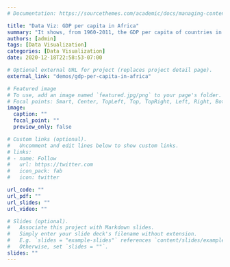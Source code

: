 ```yaml
---
# Documentation: https://sourcethemes.com/academic/docs/managing-content/

title: "Data Viz: GDP per capita in Africa"
summary: "It shows, from 1960-2011, the GDP per capita of countries in Africa (based on current USD)"
authors: [admin]
tags: [Data Visualization]
categories: [Data Visualization]
date: 2020-12-18T22:58:53-07:00

# Optional external URL for project (replaces project detail page).
external_link: "demos/gdp-per-capita-in-africa"

# Featured image
# To use, add an image named `featured.jpg/png` to your page's folder.
# Focal points: Smart, Center, TopLeft, Top, TopRight, Left, Right, BottomLeft, Bottom, BottomRight.
image:
  caption: ""
  focal_point: ""
  preview_only: false

# Custom links (optional).
#   Uncomment and edit lines below to show custom links.
# links:
# - name: Follow
#   url: https://twitter.com
#   icon_pack: fab
#   icon: twitter

url_code: ""
url_pdf: ""
url_slides: ""
url_video: ""

# Slides (optional).
#   Associate this project with Markdown slides.
#   Simply enter your slide deck's filename without extension.
#   E.g. `slides = "example-slides"` references `content/slides/example-slides.md`.
#   Otherwise, set `slides = ""`.
slides: ""
---
```

